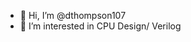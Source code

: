 - 👋 Hi, I’m @dthompson107
- 👀 I’m interested in CPU Design/ Verilog


<!---
dthompson107/dthompson107 is a ✨ special ✨ repository because its `README.md` (this file) appears on your GitHub profile.
You can click the Preview link to take a look at your changes.
--->
